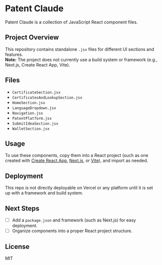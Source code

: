 # Patent Claude

Patent Claude is a collection of JavaScript React component files.

## Project Overview

This repository contains standalone `.jsx` files for different UI sections and features.  
**Note:** The project does not currently use a build system or framework (e.g., Next.js, Create React App, Vite).

## Files

- `CertificateSection.jsx`
- `CertificatesAndLookupSection.jsx`
- `HomeSection.jsx`
- `LanguageDropdown.jsx`
- `Navigation.jsx`
- `PatentPlatform.jsx`
- `SubmitIdeaSection.jsx`
- `WalletSection.jsx`

## Usage

To use these components, copy them into a React project (such as one created with [Create React App](https://create-react-app.dev/), [Next.js](https://nextjs.org/), or [Vite](https://vitejs.dev/)), and import as needed.

## Deployment

This repo is not directly deployable on Vercel or any platform until it is set up with a framework and build system.

## Next Steps

- [ ] Add a `package.json` and framework (such as Next.js) for easy deployment.
- [ ] Organize components into a proper React project structure.

## License

MIT
